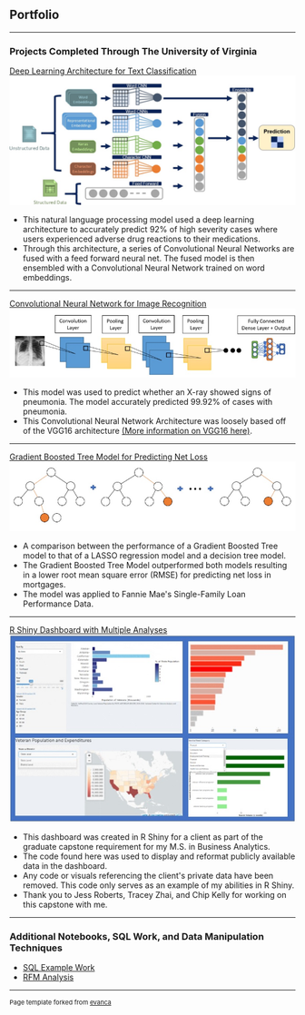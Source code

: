 ## Portfolio

---

### Projects Completed Through The University of Virginia

[Deep Learning Architecture for Text Classification](https://github.com/jas2jn/DeepLearningTextClassification/)
<img src="images/DeepLearningArchitectureImage.jpg?raw=true"/>
- This natural language processing model used a deep learning architecture to accurately predict 92% of high severity cases where users experienced adverse drug reactions to their medications.
- Through this architecture, a series of Convolutional Neural Networks are fused with a feed forward neural net. The fused model is then ensembled with a Convolutional Neural Network trained on word embeddings.

---
[Convolutional Neural Network for Image Recognition](https://github.com/jas2jn/CNN-for-Image-Recognition/)
<img src="images/CNNImage.jpg?raw=true"/>
- This model was used to predict whether an X-ray showed signs of pneumonia. The model accurately predicted 99.92% of cases with pneumonia.
- This Convolutional Neural Network Architecture was loosely based off of the VGG16 architecture [(More information on VGG16 here)](https://towardsdatascience.com/architecture-comparison-of-alexnet-vggnet-resnet-inception-densenet-beb8b116866d/).

---
[Gradient Boosted Tree Model for Predicting Net Loss](https://github.com/jas2jn/GradientBoostingNetLoss/)
<img src="images/GradientBoosting.jpg?raw=true"/>
- A comparison between the performance of a Gradient Boosted Tree model to that of a LASSO regression model and a decision tree model.
- The Gradient Boosted Tree Model outperformed both models resulting in a lower root mean square error (RMSE) for predicting net loss in mortgages.
- The model was applied to Fannie Mae's Single-Family Loan Performance Data.

---
[R Shiny Dashboard with Multiple Analyses](https://github.com/jas2jn/RShinyDashboard/)
<img src="images/RShinyDashboard.jpg?raw=true"/>
- This dashboard was created in R Shiny for a client as part of the graduate capstone requirement for my M.S. in Business Analytics.
- The code found here was used to display and reformat publicly available data in the dashboard.
- Any code or visuals referencing the client's private data have been removed. This code only serves as an example of my abilities in R Shiny.
- Thank you to Jess Roberts, Tracey Zhai, and Chip Kelly for working on this capstone with me.

---

### Additional Notebooks, SQL Work, and Data Manipulation Techniques

- [SQL Example Work](https://github.com/jas2jn/SQL/)
- [RFM Analysis](http://example.com/)


---

<p style="font-size:11px">Page template forked from <a href="https://github.com/evanca/quick-portfolio">evanca</a></p>
<!-- Remove above link if you don't want to attibute -->
